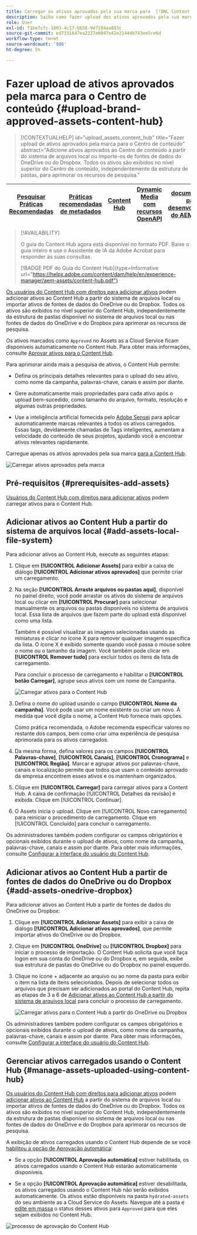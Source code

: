 ```yaml
---
title: Carregar os ativos aprovados pela sua marca para  [!DNL Content Hub]
description: Saiba como fazer upload dos ativos aprovados pela sua marca para o Content Hub
role: User
exl-id: f1be7cfc-1803-4c17-bb58-947104aa883c
source-git-commit: ed7331647ea2227e6047e42e21444b743ee5ce6d
workflow-type: tm+mt
source-wordcount: '986'
ht-degree: 5%

---
```


# Fazer upload de ativos aprovados pela marca para o Centro de conteúdo {#upload-brand-approved-assets-content-hub}

>[!CONTEXTUALHELP]
>id="upload_assets_content_hub"
>title="Fazer upload de ativos aprovados pela marca para o Centro de conteúdo"
>abstract="Adicione ativos aprovados ao Centro de conteúdo a partir do sistema de arquivos local ou importe-os de fontes de dados do OneDrive ou do Dropbox. Todos os ativos são exibidos no nível superior do Centro de conteúdo, independentemente da estrutura de pastas, para aprimorar os recursos de pesquisa."

| [Pesquisar Práticas Recomendadas](/help/assets/search-best-practices.md) | [Práticas recomendadas de metadados](/help/assets/metadata-best-practices.md) | [Content Hub](/help/assets/product-overview.md) | [Dynamic Media com recursos OpenAPI](/help/assets/dynamic-media-open-apis-overview.md) | [documentação para desenvolvedores do AEM Assets](https://developer.adobe.com/experience-cloud/experience-manager-apis/) |
| ------------- | --------------------------- |---------|----|-----|

>[!AVAILABILITY]
>
>O guia do Content Hub agora está disponível no formato PDF. Baixe o guia inteiro e use o Assistente de IA da Adobe Acrobat para responder às suas consultas.
>
>[!BADGE PDF do Guia do Content Hub]{type=Informative url="https://helpx.adobe.com/content/dam/help/en/experience-manager/aem-assets/content-hub.pdf"}

[Os usuários do Content Hub com direitos para adicionar ativos](/help/assets/deploy-content-hub.md#onboard-content-hub-users-add-assets) podem adicionar ativos ao Content Hub a partir do sistema de arquivos local ou importar ativos de fontes de dados do OneDrive ou do Dropbox. Todos os ativos são exibidos no nível superior do Content Hub, independentemente da estrutura de pastas disponível no sistema de arquivos local ou nas fontes de dados do OneDrive e do Dropbox para aprimorar os recursos de pesquisa.

Os ativos marcados como `Approved` no Assets as a Cloud Service ficam disponíveis automaticamente no Content Hub. Para obter mais informações, consulte [Aprovar ativos para o Content Hub](/help/assets/approve-assets-content-hub.md).

Para aprimorar ainda mais a pesquisa de ativos, o Content Hub permite:

* Defina os principais detalhes relevantes para o upload do seu ativo, como nome da campanha, palavras-chave, canais e assim por diante.

* Gere automaticamente mais propriedades para cada ativo após o upload bem-sucedido, como tamanho do arquivo, formato, resolução e algumas outras propriedades.

* Use a inteligência artificial fornecida pelo [Adobe Sensei](https://www.adobe.com/br/sensei.html) para aplicar automaticamente marcas relevantes a todos os ativos carregados. Essas tags, devidamente chamadas de Tags inteligentes, aumentam a velocidade do conteúdo de seus projetos, ajudando você a encontrar ativos relevantes rapidamente.

Carregue apenas os ativos aprovados pela sua marca [para a Content Hub](/help/assets/approve-assets.md).

![Carregar ativos aprovados pela marca](assets/upload-brand-approved-assets.png)

## Pré-requisitos {#prerequisites-add-assets}

[Usuários do Content Hub com direitos para adicionar ativos](/help/assets/deploy-content-hub.md#onboard-content-hub-users-add-assets) podem carregar ativos para o Content Hub.

## Adicionar ativos ao Content Hub a partir do sistema de arquivos local {#add-assets-local-file-system}

Para adicionar ativos ao Content Hub, execute as seguintes etapas:

1. Clique em **[!UICONTROL Adicionar Assets]** para exibir a caixa de diálogo **[!UICONTROL Adicionar ativos aprovados]** que permite criar um carregamento.

1. Na seção **[!UICONTROL Arraste arquivos ou pastas aqui]**, disponível no painel direito, você pode arrastar os ativos do sistema de arquivos local ou clicar em **[!UICONTROL Procurar]** para selecionar manualmente os arquivos ou pastas disponíveis no sistema de arquivos local. Essa lista de arquivos que fazem parte do upload está disponível como uma lista.


   Também é possível visualizar as imagens selecionadas usando as miniaturas e clicar no ícone X para remover qualquer imagem específica da lista. O ícone X é exibido somente quando você passa o mouse sobre o nome ou o tamanho da imagem. Você também pode clicar em **[!UICONTROL Remover tudo]** para excluir todos os itens da lista de carregamento.

   Para concluir o processo de carregamento e habilitar o **[!UICONTROL botão Carregar]**, agrupe seus ativos com um nome de Campanha.

   ![Carregar ativos para o Content Hub](assets/upload-assets-content-hub.png)

1. Defina o nome do upload usando o campo **[!UICONTROL Nome da campanha]**. Você pode usar um nome existente ou criar um novo. À medida que você digita o nome, a Content Hub fornece mais opções. <!--You can define multiple Campaign names for your upload. While you are typing a name, either click anywhere else within the dialog box or press the `,` (Comma) key to register the name.-->

   Como prática recomendada, o Adobe recomenda especificar valores no restante dos campos, bem como criar uma experiência de pesquisa aprimorada para os ativos carregados.

1. Da mesma forma, defina valores para os campos **[!UICONTROL Palavras-chave]**, **[!UICONTROL Canais]**, **[!UICONTROL Cronograma]** e **[!UICONTROL Região]**. Marcar e agrupar ativos por palavras-chave, canais e localização permite que todos que usam o conteúdo aprovado da empresa encontrem esses ativos e os mantenham organizados.

1. Clique em **[!UICONTROL Carregar]** para carregar ativos para a Content Hub. A caixa de confirmação [!UICONTROL Detalhes da revisão] é exibida. Clique em [!UICONTROL Continuar].

1. O Assets inicia o upload. Clique em [!UICONTROL Novo carregamento] para reiniciar o procedimento de carregamento. Clique em [!UICONTROL Concluído] para concluir o carregamento.

Os administradores também podem configurar os campos obrigatórios e opcionais exibidos durante o upload de ativos, como nome da campanha, palavras-chave, canais e assim por diante. Para obter mais informações, consulte [Configurar a interface do usuário do Content Hub](configure-content-hub-ui-options.md#configure-upload-options-content-hub).


## Adicionar ativos ao Content Hub a partir de fontes de dados do OneDrive ou do Dropbox {#add-assets-onedrive-dropbox}

Para adicionar ativos ao Content Hub a partir de fontes de dados do OneDrive ou Dropbox:

1. Clique em **[!UICONTROL Adicionar Assets]** para exibir a caixa de diálogo **[!UICONTROL Adicionar ativos aprovados]**, que permite importar ativos do OneDrive ou do Dropbox.

1. Clique em **[!UICONTROL OneDrive]** ou **[!UICONTROL Dropbox]** para iniciar o processo de importação. O Content Hub solicita que você faça logon em sua conta do OneDrive ou do Dropbox e, em seguida, exibe sua estrutura de pastas do OneDrive ou do Dropbox no painel esquerdo.

1. Clique no ícone + adjacente ao arquivo ou ao nome da pasta para exibir o item na lista de Itens selecionados. Depois de selecionar todos os arquivos que precisam ser adicionados ao portal do Content Hub, repita as etapas de 3 a 6 de [Adicionar ativos ao Content Hub a partir do sistema de arquivos local](#add-assets-local-file-system) para concluir o processo de carregamento.

   ![Carregar ativos para o Content Hub a partir do OneDrive ou Dropbox](assets/add-assets-onedrive-dropbox.png)

Os administradores também podem configurar os campos obrigatórios e opcionais exibidos durante o upload de ativos, como nome da campanha, palavras-chave, canais e assim por diante. Para obter mais informações, consulte [Configurar a interface do usuário do Content Hub](configure-content-hub-ui-options.md#configure-upload-options-content-hub).

## Gerenciar ativos carregados usando o Content Hub {#manage-assets-uploaded-using-content-hub}

[Os usuários do Content Hub com direitos para adicionar ativos](/help/assets/deploy-content-hub.md#onboard-content-hub-users-add-assets) podem [adicionar ativos ao Content Hub](/help/assets/upload-brand-approved-assets.md) a partir do sistema de arquivos local ou importar ativos de fontes de dados do OneDrive ou do Dropbox. Todos os ativos são exibidos no nível superior do Content Hub, independentemente da estrutura de pastas disponível no sistema de arquivos local ou nas fontes de dados do OneDrive e do Dropbox para aprimorar os recursos de pesquisa.

A exibição de ativos carregados usando o Content Hub depende de se você [habilitou a opção de Aprovação automática](/help/assets/configure-content-hub-ui-options.md#configure-import-options-content-hub):

* Se a opção **[!UICONTROL Aprovação automática]** estiver habilitada, os ativos carregados usando o Content Hub estarão automaticamente disponíveis.

* Se a opção **[!UICONTROL Aprovação automática]** estiver desabilitada, os ativos carregados usando o Content Hub não serão exibidos automaticamente. Os ativos estão disponíveis na pasta `hydrated-assets` do seu ambiente as a Cloud Service do Assets. Navegue até a pasta e [edite em massa](#bulk-approve-assets-content-hub) o status desses ativos para `Approved` para que eles sejam exibidos no Content Hub.

![processo de aprovação do Content Hub](/help/assets/assets/content-hub-approval.png)
